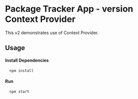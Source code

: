 # Package Tracker App - version Context Provider

This v2 demonstrates use of Context Provider.

## Usage

#### Install Dependencies

```http
  npm install
```

#### Run

```http
  npm start
```
